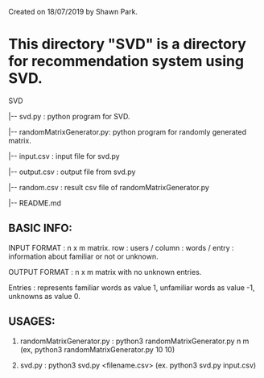 Created on 18/07/2019 by Shawn Park.

# This directory "SVD" is a directory for recommendation system using SVD.

SVD

  |-- svd.py : python program for SVD.
  
  |-- randomMatrixGenerator.py: python program for randomly generated matrix.
  
  |-- input.csv : input file for svd.py
  
  |-- output.csv : output file from svd.py
  
  |-- random.csv : result csv file of randomMatrixGenerator.py
  
  |-- README.md
  


## BASIC INFO:

INPUT FORMAT : n x m matrix. row : users / column : words / entry : information about familiar or not or unknown.

OUTPUT FORMAT : n x m matrix with no unknown entries.

Entries : represents familiar words as value 1, unfamiliar words as value -1, unknowns as value 0.



## USAGES:

1. randomMatrixGenerator.py : python3 randomMatrixGenerator.py n m (ex, python3 randomMatrixGenerator.py 10 10)


2. svd.py : python3 svd.py <filename.csv> (ex. python3 svd.py input.csv)
